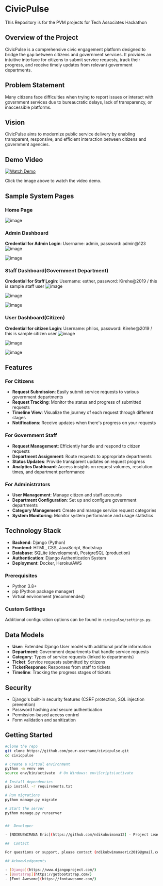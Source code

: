 # CivicPulse
This Repository is for the PVM projects for Tech Associates Hackathon

## Overview of the Project

CivicPulse is a comprehensive civic engagement platform designed to bridge the gap between citizens and government services. It provides an intuitive interface for citizens to submit service requests, track their progress, and receive timely updates from relevant government departments.

## Problem Statement
Many citizens face difficulties when trying to report issues or interact with government services due to bureaucratic delays, lack of transparency, or inaccessible platforms.

## Vision
CivicPulse aims to modernize public service delivery by enabling transparent, responsive, and efficient interaction between citizens and government agencies.

## Demo Video

[![Watch Demo](https://img.icons8.com/clouds/100/000000/video-playlist.png)](https://drive.google.com/file/d/1xKLkbcs1PpLFmOQpjEyypRgrTY9JEWh6/view?usp=sharing)


Click the image above to watch the video demo.


## Sample System Pages
### Home Page
![image](https://github.com/user-attachments/assets/f4ccaa47-5921-458f-8e51-c8ce38272e7c)

### Admin Dashboard

**Credential for Admin Login**: Username: admin, password: admin@123
![image](https://github.com/user-attachments/assets/7e8b6920-dda1-43be-ace6-4dc53f03213b)

![image](https://github.com/user-attachments/assets/91916ec3-ebbe-4873-bf05-364ae911d1e6)

### Staff Dashboard(Government Department)
**Credential for Staff Login**: Username: esther, password: Kirehe@2019 / this is sample staff user
![image](https://github.com/user-attachments/assets/6e60f73a-c4c0-4781-a0d1-84168733cffc)

![image](https://github.com/user-attachments/assets/acc49642-1d6a-4f8e-8382-8703aa9aa950)

![image](https://github.com/user-attachments/assets/4987d341-2880-4193-92f6-53aa02f0b494)

### User Dashboard(Citizen)
**Credential for citizen Login**: Username: philos, password: Kirehe@2019 / this is sample citizen user
![image](https://github.com/user-attachments/assets/c4bfd56b-eb5f-4cd0-976d-d27f4c70f95a)

![image](https://github.com/user-attachments/assets/0c85c599-5862-44e7-96ba-acdc7d4657a2)

![image](https://github.com/user-attachments/assets/e9bd0f39-ce78-454e-a252-f7028b5a1e21)

## Features

### For Citizens
- **Request Submission**: Easily submit service requests to various government departments
- **Request Tracking**: Monitor the status and progress of submitted requests
- **Timeline View**: Visualize the journey of each request through different stages
- **Notifications**: Receive updates when there's progress on your requests

### For Government Staff
- **Request Management**: Efficiently handle and respond to citizen requests
- **Department Assignment**: Route requests to appropriate departments
- **Status Updates**: Provide transparent updates on request progress
- **Analytics Dashboard**: Access insights on request volumes, resolution times, and department performance

### For Administrators
- **User Management**: Manage citizen and staff accounts
- **Department Configuration**: Set up and configure government departments
- **Category Management**: Create and manage service request categories
- **System Monitoring**: Monitor system performance and usage statistics

## Technology Stack

- **Backend**: Django (Python)
- **Frontend**: HTML, CSS, JavaScript, Bootstrap
- **Database**: SQLite (development), PostgreSQL (production)
- **Authentication**: Django Authentication System
- **Deployment**: Docker, Heroku/AWS

### Prerequisites
- Python 3.8+
- pip (Python package manager)
- Virtual environment (recommended)


### Custom Settings
Additional configuration options can be found in `civicpulse/settings.py`.

## Data Models

- **User**: Extended Django User model with additional profile information
- **Department**: Government departments that handle service requests
- **Category**: Types of service requests (linked to departments)
- **Ticket**: Service requests submitted by citizens
- **TicketResponse**: Responses from staff to tickets
- **Timeline**: Tracking the progress stages of tickets

## Security

- Django's built-in security features (CSRF protection, SQL injection prevention)
- Password hashing and secure authentication
- Permission-based access control
- Form validation and sanitization

## Getting Started

```bash
#Clone the repo
git clone https://github.com/your-username/civicpulse.git
cd civicpulse

# Create a virtual environment
python -m venv env
source env/bin/activate  # On Windows: env\Scripts\activate

# Install dependencies
pip install -r requirements.txt

# Run migrations
python manage.py migrate

# Start the server
python manage.py runserver


##  Developer

- [NDIKUBWIMANA Eric](https://github.com/ndikubwimana12) - Project Lead,Backend Developer and Frontend Developer

##  Contact

For questions or support, please contact (ndikubwimanaeric2019@gmail.com).

## Acknowledgements

- [Django](https://www.djangoproject.com/)
- [Bootstrap](https://getbootstrap.com/)
- [Font Awesome](https://fontawesome.com/)



